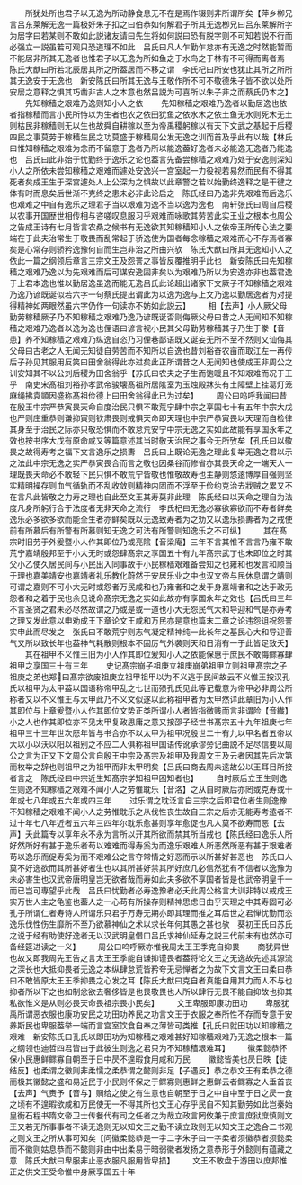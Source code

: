 <!-- { "loadSidebar": true } -->
　　所犹处所也君子以无逸为所动静食息无不在是焉作辍则非所谓所矣【萍乡栁兄言吕东莱解无逸一篇极好朱子扣之曰伯恭如何解君子所其无逸栁兄曰吕东莱解所字为居字曰若某则不敢如此説诸友请曰先生将如何説曰恐有脱字则不可知若説不行而必强立一説虽若可观只恐道理不如此　吕氏曰凡人乍勤乍怠亦有无逸之时然能暂而不能居非所其无逸者也惟君子以无逸为所如鱼之于水鸟之于林有不可得而离者焉　陈氏大猷曰所若北辰居其所之所葢居而不移之谓　李氏杞曰所安也犹止其所之所所其无逸安于无逸也　新安陈氏曰所其无逸与王敬作所不可不敬德朱子皆不欲以处所安居之意释之惧其巧凿非古人之本意也然吕説为可喜所以朱子非之而蔡氏仍本之】
　　先知稼穑之艰难乃逸则知小人之依
　　先知稼穑之艰难乃逸者以勤居逸也依者指稼穑而言小民所恃以为生者也农之依田犹鱼之依水木之依土鱼无水则死木无土则枯民非稼穑则无以生也故舜自耕稼以至为帝禹稷躬稼以有天下文武之基起于后稷四民之事莫劳于稼穑生民之功莫盛于稼穑周公发无逸之训而首及乎此有以哉【林氏曰惟知稼穑之艰难为念而不留意于逸者乃所以能逸葢好逸者未必能逸无逸者乃能逸也　吕氏曰此非始于忧勤终于逸乐之论也葢言先备尝稼穑之艰难乃处于安逸则深知小人之所依未尝知稼穑之艰难而遽处安逸兴一宫室起一力役视若易然而民有不得其死者矣成王生于深宫遽处人上公深为之惧故以此章警之若以始勤终逸释之是干徤之体有时而息矣后世渐不克终之患未必非此论启之　陈氏经曰乃逸非先艰难而后逸乐也艰难之中自有逸乐之理君子当以艰难为逸不当以逸为逸也　南轩张氏曰周自后稷以农事开国歴世相传相与咨嗟叹息服习乎艰难而咏歌其劳苦此实王业之根本也周公之告成王诗有七月皆言农桑之候书有无逸欲其知稼穑知小人之依帝王所传心法之要端在于此夫治常生于敬畏而乱常起于骄逸使为国者每念稼穑之艰难而心不存焉者寡矣是心常存则骄矜逸豫何自而生岂非治之所由兴欤　陈氏大猷曰所其无逸知小人之依此一篇之纲领后章言三宗文王及怨詈之事皆反覆推明乎此也　新安陈氏曰先知稼穑之艰难乃逸以为先艰难而后可谋安逸固非矣以为艰难乃所以为安逸亦非也葢君逸于上君本逸也惟以勤居逸虽逸而能无逸吕氏此论超出诸家下文厥子不知稼穑之艰难乃逸乃谚既诞似若六字一句蔡氏提出谓此为以逸为逸与上文乃逸以勤居逸者为对提得精神如两眼然虽六字仍作一句读亦不妨如此説云】
　　相【去声】小人厥父母勤劳稼穑厥子乃不知稼穑之艰难乃逸乃谚既诞否则侮厥父母曰昔之人无闻知不知稼穑之艰难乃逸者以逸为逸也俚语曰谚言视小民其父母勤劳稼穑其子乃生于豢【音患】养不知稼穑之艰难乃纵逸自恣乃习俚巷鄙语既又诞妄无所不至不然则又讪侮其父母曰古老之人无闻无知徒自劳苦而不知所以自逸也昔刘裕奋农亩而取江左一再传后子孙见其服用反笑曰田舍翁得此亦过矣此正所谓昔之人无闻知也使成王非周公之训安知其不以公刘后稷为田舍翁乎【苏氏曰农夫之子生而饱暖且不知艰难而况于王乎　南史宋髙祖刘裕孙孝武帝骏壊髙祖所居隂室为玉烛殿牀头有土障壁上挂葛灯笼麻绳拂袁顗因盛称髙祖俭德上曰田舍翁得此已为过矣】
　　周公曰呜呼我闻曰昔在殷王中宗严恭寅畏天命自度治民只惧不敢荒宁肆中宗之享国七十有五年中宗大戊也严则庄重恭则谦抑寅则钦肃畏则戒惧天命即天理也中宗严恭寅畏以天理而自检律其身至于治民之际亦只敬恐惧而不敢怠荒安宁中宗无逸之实如此故能有享国永年之效也按书序大戊有原命咸又等篇意述其当时敬天治民之事今无所攷矣【孔氏曰以敬畏之故得寿考之福下文言逸乐之损夀　吕氏曰上既论无逸之理此复举无逸之君以示之法此中宗无逸之实严恭寅畏合而言之敬也因桑谷而修省亦其畏天命之一端天人一理既畏天命必不敢轻下民只惧不敢荒宁皆敬也惟敬故寿也主静则悠逺博厚自强则坚实精明操存则血气循轨而不乱收敛则精神内固而不浮至于俭约克治去戕贼之累又不在言凡此皆敬之力寿之理也自此至文王其寿莫非此理　陈氏经曰以天命之理自为法度凡身所躬行合于法度者无非天命之流行　李氏杞曰无逸必寡欲寡欲而不寿者鲜矣逸乐必多欲多欲而能全生者亦鲜矣既以无逸致寿者为之劝又以逸乐损夀者为之戒使前有所慕后有所警有所慕则知无逸之可法有所警则知逸乐之不可纵】
　　其在髙宗时旧劳于外爰暨小人作其即位乃或亮隂【音梁庵】三年不言其惟不言言乃雍不敢荒宁嘉靖殷邦至于小大无时或怨肆髙宗之享国五十有九年髙宗武丁也未即位之时其父小乙使久居民间与小民出入同事故于小民稼穑艰难备尝知之也雍和也发言和顺当于理也嘉美靖安也嘉靖者礼乐教化蔚然于安居乐业之中也汉文帝与民休息谓之靖则可谓之嘉则不可小大无时或怨者万民咸和也乃雍者和之发于身嘉靖者和之达于政无怨者和之着于民也余见说命髙宗无逸之实如此故亦有享国永年之效也【吕氏曰三年不言圣贤之君未必尽然故谓之乃或是或一道也小大无怨民气大和导迎和气是亦寿考之理又发此意以申劝成王下章论文王咸和万民亦是意也篇末二章之论违怨诅祝怨詈实申此而尽发之　张氏曰不敢荒宁则志气凝定精神纯一此长年之基民心大和导迎善气又所以致长年也葢神气耗散则根本不固厉气外袭则天和日消有一于此皆足致夭】
　　其在祖甲不义惟王旧为小人作其即位爰知小人之依能保惠于庶民不敢侮鳏寡肆祖甲之享国三十有三年
　　史记髙宗崩子祖庚立祖庚崩弟祖甲立则祖甲髙宗之子祖庚之弟也郑曰髙宗欲废祖庚立祖甲祖甲以为不义逃于民间故云不义惟王按汉孔氏以祖甲为太甲葢以国语称帝甲乱之七世而殒孔氏见此等记载意为帝甲必非周公所称者又以不义惟王与太甲此乃不义文似遂以此称祖甲者为太甲然详此章旧为小人作其即位与上章爰暨小人作其即位文势正类所谓小人者皆指微贱而言非谓险【音纎】小之人也作其即位亦不见太甲复政思庸之意又按邵子经世书髙宗五十九年祖庚七年祖甲三十三年世次厯年皆与书合亦不以太甲为祖甲况殷世二十有九以甲名者五帝以大以小以沃以阳以祖别之不应二人俱称祖甲国语传讹承谬旁记曲説不足尽信要以周公之言为正又下文周公言自殷王中宗及髙宗及祖甲及我周文王及云者因其先后次第而枚举之辞也则祖甲之为祖甲而非太甲明矣【吕氏曰商去周未逺故公以王耳目所接者言之　陈氏经曰中宗近生知髙宗学知祖甲困知者也】
　　自时厥后立王生则逸生则逸不知稼穑之艰难不闻小人之劳惟耽乐【音洛】之从自时厥后亦罔或克寿或十年或七八年或五六年或四三年
　　过乐谓之耽泛言自三宗之后即君位者生则逸豫不知稼穑之艰难不闻小人之劳惟耽乐之从伐性丧生故自三宗之后亦无能寿考逺者不过十年七八年近者五六年三四年尔耽乐愈甚则享年愈促也凡人莫不欲寿而恶【去声】夭此篇专以享年永不永为言所以开其所欲而禁其所当戒也【陈氏经曰逸乐人所好然所好有甚于逸乐者苟以难难而得寿奚为而逸乐艰难人所恶然所恶有甚于艰难者苟以逸乐而促寿奚为而不艰难公之言夺常情之好恶而示以所甚好甚恶也　苏氏曰人莫不好逸欲而其所甚好者生也以其所甚好禁其所好庶几必信然犹有不信者以逸豫为未必害生也汉武帝唐明皇岂无欲者哉而寿如此夫多欲不享国者皆是也武帝明皇千一而已岂可専望乎此哉　吕氏曰忧勤者必寿逸豫者必夭此周公格言大训非特以戒成王实万世人主之龟鉴也葢人之一心苟有所操存则精神思虑日由乎天理之中其寿固可必孔子所谓仁者寿诗人所谓乐只君子万寿无期亦即其理而推之耳后世之君惮忧勤而恣逸乐伐性伤生靡所不至乃欲慕神仙之术以求长年何其愚之甚也欤　葵初王氏曰苏氏之说于经有助使好逸者无以汉武明皇借口吕氏求神仙延寿之説三代前未有也然亦可备经筵进读之一义】
　　周公曰呜呼厥亦惟我周太王王季克自抑畏
　　商犹异世也故又即我周先王告之言太王王季能自谦抑谨畏者葢将论文王之无逸故先述其源流之深长也大抵抑畏者无逸之本纵肆怠荒皆矜夸无忌惮者之为故下文言文王曰柔曰恭曰不敢皆原太王王季抑畏之心发之耳【陈氏大猷曰克自者真能自用其力而人不与也抑者所以下之也如制忿欲去奢侈皆是也畏敬畏也人所以肆行无畏不能自抑故也抑其私欲惟义是从则必畏天命畏祖宗畏小民矣】
　　文王卑服即康功田功
　　卑服犹禹所谓恶衣服也康功安民之功田功养民之功言文王于衣服之奉所性不存而专意于安养斯民也卑服葢举一端而言宫室饮食自奉之薄皆可类推【孔氏曰就田功以知稼穑之艰难　新安陈氏曰孔氏以即田功为知稼穑之艰难甚好知稼穑艰难乃无逸之根本一篇之纲领也迪哲四君皆由于此彼生则逸之君只为不知稼穑艰难耳】
　　徽柔懿恭怀保小民惠鲜鳏寡自朝至于日中昃不遑暇食用咸和万民
　　徽懿皆美也昃日昳【徒结反】也柔谓之徽则非柔懦之柔恭谓之懿则非足【子遇反】恭之恭文王有柔恭之德而极其徽懿之盛和易近民于小民则怀保之于鳏寡则惠鲜之惠鲜云者鳏寡之人垂首丧【去声】气赉予【音与】赒给之使之有生意也自朝至于日之中自中至于日之昃一食之顷有不遑暇欲咸和万民使无一不得其所也文王心存乎民自不知其勤劳如此岂秦始皇衡石程书隋文帝卫士传餐代有司之任者之为哉立政言罔攸兼于庶言庶狱庶慎则文王又若无所事事者不读无逸则无以知文王之勤不读立政则无以知文王之逸合二书观之则文王之所从事可知矣【问徽柔懿恭是一字二字朱子曰一字柔者须徽恭者须懿柔而不徽则姑息恭而不懿则非由中出柔易于暗弱徽者发扬之意恭形于外懿则有蕴藏之意　陈氏大猷曰卑服非止恶衣服凡服用皆卑损】
　　文王不敢盘于游田以庶邦惟正之供文王受命惟中身厥享国五十年
